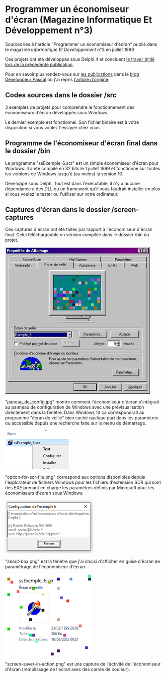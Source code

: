 # Programmer un économiseur d'écran (Magazine Informatique Et Développement n°3)

Sources liés à l'article "Programmer un économiseur d'écran" publié dans le magazine *Informatique Et Développement* n°3 en juillet 1999

Ces projets ont été développés sous Delphi 4 et concluent [le travail initié lors de la précédente publication](https://developpeur-pascal.fr/economiseur-d-ecran-sous-windows-32-en-delphi-4-dans-le-magazine-informatique-et-developpement-1-mai-1999.html).

Pour en savoir plus rendez-vous sur [les publications](https://developpeur-pascal.fr/publications.html) dans le [blog Développeur Pascal](https://developpeur-pascal.fr/) où j'ai repris [l'article d'origine](https://developpeur-pascal.fr/programmer-un-economiseur-d-ecran-dans-le-magazine-informatique-et-developpement-3-juillet-1999.html).

## Codes sources dans le dossier /src

3 exemples de projets pour comprendre le fonctionnement des économiseurs d'écran développés sous Windows.

Le dernier exemple est fonctionnel. Son fichier binaire est à votre disposition si vous voulez l'essayer chez vous.

## Programme de l'économiseur d'écran final dans le dossier /bin

Le programme "ssExemple_6.scr" est un simple économiseur d'écran pour Windows. Il a été compilé en 32 bits le 1 juillet 1999 et fonctionne sur toutes les versions de Windows jusqu'à (au moins) la version 10.

Développé sous Delphi, tout est dans l'exécutable, il n'y a aucune dépendance à des DLL ou un framework qu'il vous faudrait installer en plus si vous voulez le tester ou l'utiliser sur votre ordinateur.

## Captures d'écran dans le dossier /screen-captures

Ces captures d'écran ont été faites par rapport à l'économiseur d'écran final. Celui téléchargeable en version compilée dans le dossier /bin du projet.

![capture écran de l'économiseur dans le panneau de configuration](https://github.com/DeveloppeurPascal/informatiqueetdeveloppement-03/raw/main/screen-captures/paneau_de_config.jpg)

"paneau_de_config.jpg" montre comment l'économiseur d'écran s'intégrait au panneau de configuration de Windows avec une prévisualisation directement dans la fenêtre. Dans Windows 10 ça correspondrait au programme "écran de veille" bien caché quelque part dans les paramètres ou accessible depuis une recherche faite sur le menu de démarrage.

![capture écran du menu contextuel de l'explorateur de fichiers](https://github.com/DeveloppeurPascal/informatiqueetdeveloppement-01/raw/main/screen-captures/option-for-scr-file.png)

"option-for-scr-file.png" correspond aux options disponibles depuis l'explorateur de fichiers Windows pour les fichiers d'extension SCR qui sont des EXE prenant en charge les paramètres définis par Microsoft pour les économiseurs d'écran sous Windows.

![capture écran de la boite de dialogue "à propos" du programme](https://github.com/DeveloppeurPascal/informatiqueetdeveloppement-01/raw/main/screen-captures/about-box.png)

"about-box.png" est la fenêtre que j'ai choisi d'afficher en guise d'écran de paramétrage de l'économiseur d'écran.

![capture écran de l'économiseur en fonctionnement](https://github.com/DeveloppeurPascal/informatiqueetdeveloppement-01/raw/main/screen-captures/screen-saver-in-action.png)

"screen-saver-in-action.png" est une capture de l'activité de l'économiseur d'écran (remplissage de l'écran avec des carrés de couleur).

